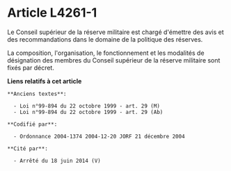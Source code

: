 # Article L4261-1

Le Conseil supérieur de la réserve militaire est chargé d'émettre des avis et des recommandations dans le domaine de la
politique des réserves.

La composition, l'organisation, le fonctionnement et les modalités de désignation des membres du Conseil supérieur de la
réserve militaire sont fixés par décret.

**Liens relatifs à cet article**

	**Anciens textes**:

	  - Loi n°99-894 du 22 octobre 1999 - art. 29 (M)
	  - Loi n°99-894 du 22 octobre 1999 - art. 29 (Ab)

	**Codifié par**:

	  - Ordonnance 2004-1374 2004-12-20 JORF 21 décembre 2004

	**Cité par**:

	  - Arrêté du 18 juin 2014 (V)
